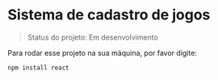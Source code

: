 # Sistema de cadastro de jogos

> Status do projeto: Em desenvolvimento

Para rodar esse projeto na sua máquina, por favor digite:

```
npm install react
````
